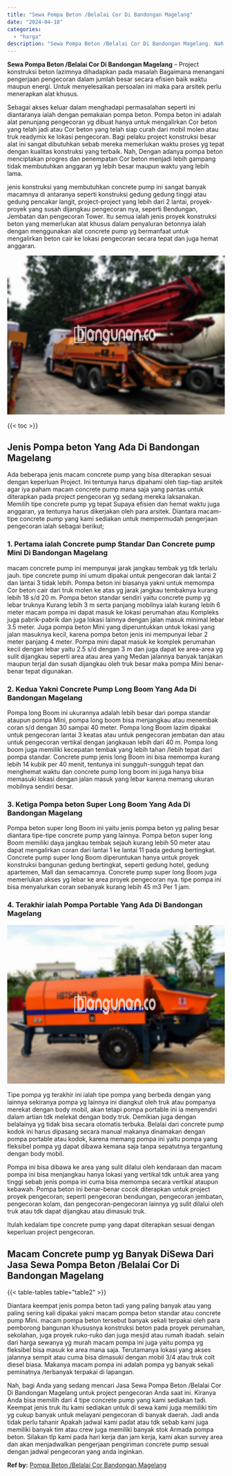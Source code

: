 ```yaml
---
title: "Sewa Pompa Beton /Belalai Cor Di Bandongan Magelang"
date: "2024-04-18"
categories: 
  - "harga"
description: "Sewa Pompa Beton /Belalai Cor Di Bandongan Magelang. Nah, bagi Anda yang sedang mencari Jasa Sewa Pompa Beton /Belalai Cor Di Bandongan Magelang untuk projec..."
---
```


**Sewa Pompa Beton /Belalai Cor Di Bandongan Magelang** – Project konstruksi beton lazimnya dihadapkan pada masalah Bagaimana menangani pengerjaan pengecoran dalam jumlah besar secara efisien baik waktu maupun energi. Untuk menyelesaikan persoalan ini maka para arsitek perlu menerapkan alat khusus.

Sebagai akses keluar dalam menghadapi permasalahan seperti ini diantaranya ialah dengan pemakaian pompa beton. Pompa beton ini adalah alat penunjang pengecoran yg dibuat hanya untuk mengalirkan Cor beton yang telah jadi atau Cor beton yang telah siap curah dari mobil molen atau truk readymix ke lokasi pengecoran. Bagi pelaku project konstruksi besar alat ini sangat dibutuhkan sebab mereka memerlukan waktu proses yg tepat dengan kualitas konstruksi yang terbaik. Nah, Dengan adanya pompa beton menciptakan progres dan penempatan Cor beton menjadi lebih gampang tidak membutuhkan anggaran yg lebih besar maupun waktu yang lebih lama.

jenis konstruksi yang membutuhkan concrete pump ini sangat banyak macamnya di antaranya seperti konstruksi gedung gedung tinggi atau gedung pencakar langit, project-project yang lebih dari 2 lantai, proyek-proyek yang susah dijangkau pengecoran nya, seperti Bendungan, Jembatan dan pengecoran Tower. Itu semua ialah jenis proyek konstruksi beton yang memerlukan alat khusus dalam penyaluran betonnya ialah dengan menggunakan alat concrete pump yg bermanfaat untuk mengalirkan beton cair ke lokasi pengecoran secara tepat dan juga hemat anggaran.

![Sewa Pompa Beton /Belalai Cor Di Bandongan Magelang](/images/sewa-concrete-pump-19.png)

{{< toc >}}

## Jenis Pompa beton Yang Ada Di Bandongan Magelang

Ada beberapa jenis macam concrete pump yang bisa diterapkan sesuai dengan keperluan Project. Ini tentunya harus dipahami oleh tiap-tiap arsitek agar iya paham macam concrete pump mana saja yang pantas untuk diterapkan pada project pengecoran yg sedang mereka laksanakan. Memilih tipe concrete pump yg tepat Supaya efisien dan hemat waktu juga anggaran, ya tentunya harus dikerjakan oleh para arsitek. Diantara macam-tipe concrete pump yang kami sediakan untuk mempermudah pengerjaan pengecoran ialah sebagai berikut;

### 1\. Pertama ialah Concrete pump Standar Dan Concrete pump Mini Di Bandongan Magelang

macam concrete pump ini mempunyai jarak jangkau tembak yg tdk terlalu jauh. tipe concrete pump ini umum dipakai untuk pengecoran dak lantai 2 dan lantai 3 tidak lebih. Pompa beton ini biasanya yakni untuk memompa Cor beton cair dari truk molen ke atas yg jarak jangkau tembaknya kurang lebih 18 s/d 20 m. Pompa beton standar sendiri yaitu concrete pump yg lebar truknya Kurang lebih 3 m serta panjang mobilnya ialah kurang lebih 6 meter macam pompa ini dapat masuk ke lokasi perumahan atau Kompleks juga pabrik-pabrik dan juga lokasi lainnya dengan jalan masuk minimal lebar 3.5 meter. Juga pompa beton Mini yang diperuntukkan untuk lokasi yang jalan masuknya kecil, karena pompa beton jenis ini mempunyai lebar 2 meter panjang 4 meter. Pompa mini dapat masuk ke komplek perumahan kecil dengan lebar yaitu 2.5 s/d dengan 3 m dan juga dapat ke area-area yg sulit dijangkau seperti area atau area yang Medan jalannya banyak tanjakan maupun terjal dan susah dijangkau oleh truk besar maka pompa Mini benar-benar tepat digunakan.

### 2\. Kedua Yakni Concrete Pump Long Boom Yang Ada Di Bandongan Magelang

Pompa long Boom ini ukurannya adalah lebih besar dari pompa standar ataupun pompa Mini, pompa long boom bisa menjangkau atau menembak coran s/d dengan 30 sampai 40 meter. Pompa long Boom lazim dipakai untuk pengecoran lantai 3 keatas atau untuk pengecoran jembatan dan atau untuk pengecoran vertikal dengan jangkauan lebih dari 40 m. Pompa long boom juga memiliki kecepatan tembak yang lebih tahan /lebih tepat dari pompa standar. Concrete pump jenis long Boom ini bisa memompa kurang lebih 14 kubik per 40 menit, tentunya ini sungguh-sungguh tepat dan menghemat waktu dan concrete pump long boom ini juga hanya bisa memasuki lokasi dengan jalan masuk yang lebar karena memang ukuran mobilnya sendiri besar.

### 3\. Ketiga Pompa beton Super Long Boom Yang Ada Di Bandongan Magelang

Pompa beton super long Boom ini yaitu jenis pompa beton yg paling besar diantara tipe-tipe concrete pump yang lainnya. Pompa beton super long Boom memiliki daya jangkau tembak sejauh kurang lebih 50 meter atau dapat mengalirkan coran dari lantai 1 ke lantai 11 pada gedung bertingkat. Concrete pump super long Boom diperuntukan hanya untuk proyek konstruksi bangunan gedung bertingkat, seperti gedung hotel, gedung apartemen, Mall dan semacamnya. Concrete pump super long Boom juga memerlukan akses yg lebar ke area proyek pengecoran nya. tipe pompa ini bisa menyalurkan coran sebanyak kurang lebih 45 m3 Per 1 jam.

### 4\. Terakhir ialah Pompa Portable Yang Ada Di Bandongan Magelang

![Sewa Pompa Beton /Belalai Cor Di Bandongan Magelang](/images/sewa-concrete-pump-16.png)

Tipe pompa yg terakhir ini ialah tipe pompa yang berbeda dengan yang lainnya sekiranya pompa yg lainnya ini diangkut oleh truk atau pompanya merekat dengan body mobil, akan tetapi pompa portable ini ia menyendiri dalam artian tdk melekat dengan body truk. Demikian juga dengan belalainya yg tidak bisa secara otomatis terbuka. Belalai dari concrete pump kodok ini harus dipasang secara manual makanya dinamakan dengan pompa portable atau kodok, karena memang pompa ini yaitu pompa yang fleksibel pompa yg dapat dibawa kemana saja tanpa sepatutnya tergantung dengan body mobil.

Pompa ini bisa dibawa ke area yang sulit dilalui oleh kendaraan dan macam pompa ini bisa menjangkau hanya lokasi yang vertikal tdk untuk area yang tinggi sebab jenis pompa ini cuma bisa memompa secara vertikal ataupun kebawah. Pompa beton ini benar-benar cocok diterapkan untuk project proyek pengecoran; seperti pengecoran bendungan, pengecoran jembatan, pengecoran kolam, dan pengecoran-pengecoran lainnya yg sulit dilalui oleh truk atau tdk dapat dijangkau atau dimasuki truk.

Itulah kedalam tipe concrete pump yang dapat diterapkan sesuai dengan keperluan project pengecoran.

## Macam Concrete pump yg Banyak DiSewa Dari Jasa Sewa Pompa Beton /Belalai Cor Di Bandongan Magelang

{{< table-tables table="table2" >}}

Diantara keempat jenis pompa beton tadi yang paling banyak atau yang paling sering kali dipakai yakni macam pompa beton standar atau concrete pump Mini. macam pompa beton tersebut banyak sekali terpakai oleh para pemborong bangunan khususnya konstruksi beton pada proyek perumahan, sekolahan, juga proyek ruko-ruko dan juga mesjid atau rumah ibadah. selain dari harga sewanya yg murah macam pompa ini juga yaitu pompa yg fleksibel bisa masuk ke area mana saja. Terutamanya lokasi yang akses jalannya sempit atau cuma bisa dimasuki dengan mobil 3/4 atau truk colt diesel biasa. Makanya macam pompa ini adalah pompa yg banyak sekali peminatnya /terbanyak terpakai di lapangan.

Nah, bagi Anda yang sedang mencari Jasa Sewa Pompa Beton /Belalai Cor Di Bandongan Magelang untuk project pengecoran Anda saat ini. Kiranya Anda bisa memilih dari 4 tipe concrete pump yang kami sediakan tadi. Keempat jenis truk itu kami sediakan untuk di sewa kami juga memiliki tim yg cukup banyak untuk melayani pengecoran di banyak daerah. Jadi anda tidak perlu tahanir Apakah jadwal kami padat atau tdk sebab kami juga memiliki banyak tim atau crew juga memiliki banyak stok Armada pompa beton. Silakan tlp kami pada hari kerja dan jam kerja, kami akan survey area dan akan menjadwalkan pengerjaan pengiriman concrete pump sesuai dengan jadwal pengecoran yang anda inginkan.

**Ref by:** [Pompa Beton /Belalai Cor Bandongan Magelang](https://id.wikipedia.org/wiki/Pompa)
